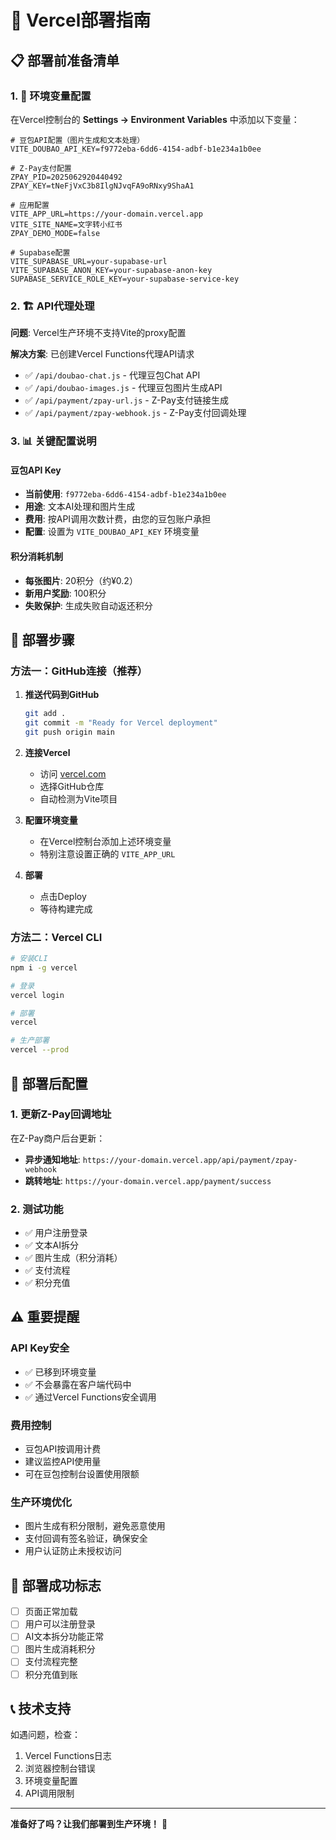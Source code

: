 # 🚀 Vercel部署指南

## 📋 部署前准备清单

### 1. 🔑 环境变量配置

在Vercel控制台的 **Settings → Environment Variables** 中添加以下变量：

```env
# 豆包API配置（图片生成和文本处理）
VITE_DOUBAO_API_KEY=f9772eba-6dd6-4154-adbf-b1e234a1b0ee

# Z-Pay支付配置
ZPAY_PID=2025062920440492
ZPAY_KEY=tNeFjVxC3b8IlgNJvqFA9oRNxy9ShaA1

# 应用配置
VITE_APP_URL=https://your-domain.vercel.app
VITE_SITE_NAME=文字转小红书
ZPAY_DEMO_MODE=false

# Supabase配置
VITE_SUPABASE_URL=your-supabase-url
VITE_SUPABASE_ANON_KEY=your-supabase-anon-key
SUPABASE_SERVICE_ROLE_KEY=your-supabase-service-key
```

### 2. 🏗️ API代理处理

**问题**: Vercel生产环境不支持Vite的proxy配置

**解决方案**: 已创建Vercel Functions代理API请求

- ✅ `/api/doubao-chat.js` - 代理豆包Chat API
- ✅ `/api/doubao-images.js` - 代理豆包图片生成API
- ✅ `/api/payment/zpay-url.js` - Z-Pay支付链接生成
- ✅ `/api/payment/zpay-webhook.js` - Z-Pay支付回调处理

### 3. 📊 关键配置说明

#### 豆包API Key
- **当前使用**: `f9772eba-6dd6-4154-adbf-b1e234a1b0ee`
- **用途**: 文本AI处理和图片生成
- **费用**: 按API调用次数计费，由您的豆包账户承担
- **配置**: 设置为 `VITE_DOUBAO_API_KEY` 环境变量

#### 积分消耗机制
- **每张图片**: 20积分（约¥0.2）
- **新用户奖励**: 100积分
- **失败保护**: 生成失败自动返还积分

## 🚀 部署步骤

### 方法一：GitHub连接（推荐）

1. **推送代码到GitHub**
   ```bash
   git add .
   git commit -m "Ready for Vercel deployment"
   git push origin main
   ```

2. **连接Vercel**
   - 访问 [vercel.com](https://vercel.com)
   - 选择GitHub仓库
   - 自动检测为Vite项目

3. **配置环境变量**
   - 在Vercel控制台添加上述环境变量
   - 特别注意设置正确的 `VITE_APP_URL`

4. **部署**
   - 点击Deploy
   - 等待构建完成

### 方法二：Vercel CLI

```bash
# 安装CLI
npm i -g vercel

# 登录
vercel login

# 部署
vercel

# 生产部署
vercel --prod
```

## 🔧 部署后配置

### 1. 更新Z-Pay回调地址

在Z-Pay商户后台更新：
- **异步通知地址**: `https://your-domain.vercel.app/api/payment/zpay-webhook`
- **跳转地址**: `https://your-domain.vercel.app/payment/success`

### 2. 测试功能

- ✅ 用户注册登录
- ✅ 文本AI拆分
- ✅ 图片生成（积分消耗）
- ✅ 支付流程
- ✅ 积分充值

## ⚠️ 重要提醒

### API Key安全
- ✅ 已移到环境变量
- ✅ 不会暴露在客户端代码中
- ✅ 通过Vercel Functions安全调用

### 费用控制
- 豆包API按调用计费
- 建议监控API使用量
- 可在豆包控制台设置使用限额

### 生产环境优化
- 图片生成有积分限制，避免恶意使用
- 支付回调有签名验证，确保安全
- 用户认证防止未授权访问

## 🎯 部署成功标志

- [ ] 页面正常加载
- [ ] 用户可以注册登录
- [ ] AI文本拆分功能正常
- [ ] 图片生成消耗积分
- [ ] 支付流程完整
- [ ] 积分充值到账

## 📞 技术支持

如遇问题，检查：
1. Vercel Functions日志
2. 浏览器控制台错误
3. 环境变量配置
4. API调用限制

---

**准备好了吗？让我们部署到生产环境！** 🚀
